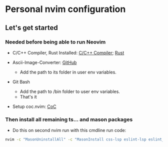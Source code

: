 # Personal nvim configuration

## Let's get started

### Needed before being able to run Neovim

- C/C++ Compiler, Rust Installed: [C/C++ Compiler](https://www.freecodecamp.org/news/how-to-install-c-and-cpp-compiler-on-windows/); [Rust](https://www.rust-lang.org/)

- Ascii-Image-Converter: [GitHub](https://github.com/TheZoraiz/ascii-image-converter#windows)

  - Add the path to its folder in user env variables.

- Git Bash

  - Add the path to /bin folder to user env variables.
  - That's it

- Setup coc.nvim: [CoC](https://github.com/neoclide/coc.nvim)

### Then install all remaining ts... and mason packages

- Do this on second nvim run with this cmdline run code:

```sh
nvim -c "MasonUninstallAll" -c "MasonInstall css-lsp eslint-lsp eslint_d json-lsp jsonld-lsp jsonlint lua-language-server markdown-toc marksman markdownlint prettier prettierd rust-analyzer stylelint stylelint-lsp tailwindcss-language-server ts-standard typescript-language-server svelte-language-server prisma-language-server" -c "TSInstall javascript tsx jsx typescript lua rust svelte prisma css" -c "MasonUpdateAll" -c "!echo 'When everything is done.... you can now close nvim with :q (maybe 3x times)'" -c "CocInstall coc-json coc-tsserver coc-js- coc-ts coc-javascript coc-typescript coc-jsx coc-tsx"
```
